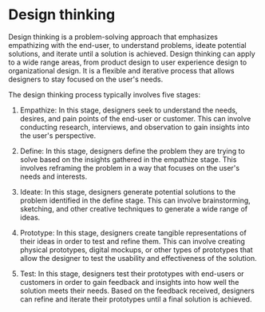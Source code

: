 # Design thinking

Design thinking is a problem-solving approach that emphasizes empathizing with the end-user, to understand problems, ideate potential solutions, and iterate until a solution is achieved. Design thinking can apply to a wide range areas, from product design to user experience design to organizational design. It is a flexible and iterative process that allows designers to stay focused on the user's needs.

The design thinking process typically involves five stages:

1. Empathize: In this stage, designers seek to understand the needs, desires, and pain points of the end-user or customer. This can involve conducting research, interviews, and observation to gain insights into the user's perspective.

2. Define: In this stage, designers define the problem they are trying to solve based on the insights gathered in the empathize stage. This involves reframing the problem in a way that focuses on the user's needs and interests.

3. Ideate: In this stage, designers generate potential solutions to the problem identified in the define stage. This can involve brainstorming, sketching, and other creative techniques to generate a wide range of ideas.

4. Prototype: In this stage, designers create tangible representations of their ideas in order to test and refine them. This can involve creating physical prototypes, digital mockups, or other types of prototypes that allow the designer to test the usability and effectiveness of the solution.

5. Test: In this stage, designers test their prototypes with end-users or customers in order to gain feedback and insights into how well the solution meets their needs. Based on the feedback received, designers can refine and iterate their prototypes until a final solution is achieved.
